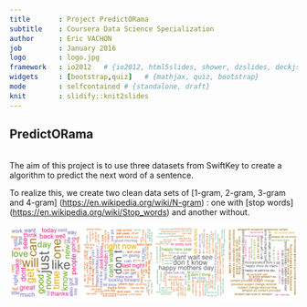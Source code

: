 ```yaml
---
title       : Project PredictORama
subtitle    : Coursera Data Science Specialization
author      : Eric VACHON
job         : January 2016
logo        : logo.jpg
framework   : io2012   # {io2012, html5slides, shower, dzslides, deckjs...}
widgets     : [bootstrap,quiz]   # {mathjax, quiz, bootstrap}
mode        : selfcontained # {standalone, draft}
knit        : slidify::knit2slides
--- 
```


## PredictORama
<br>
The aim of this project is to use three datasets from SwiftKey to create a algorithm to predict the next word of a sentence. 

To realize this, we create two clean data sets of [1-gram, 2-gram, 3-gram and 4-gram] (https://en.wikipedia.org/wiki/N-gram) : one with [stop words] (https://en.wikipedia.org/wiki/Stop_words) and another without.

![img](./assets/img/1-4gram.png)  

